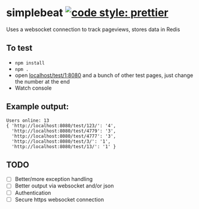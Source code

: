 # simplebeat [![code style: prettier](https://img.shields.io/badge/code_style-prettier-ff69b4.svg?style=flat-square)](https://github.com/prettier/prettier)


Uses a websocket connection to track pageviews, stores data in Redis

To test
-------

- `npm install`
- `npm .`
- open [localhost/test/1:8080](localhost/test/1:8080) and a bunch of other test pages, just change the number at the end
- Watch console

Example output:
---------------

```
Users online: 13
{ 'http://localhost:8080/test/123/': '4',
  'http://localhost:8080/test/4779': '3',
  'http://localhost:8080/test/4777': '3',
  'http://localhost:8080/test/3/': '1',
  'http://localhost:8080/test/13/': '1' }
```

TODO
----

- [ ] Better/more exception handling
- [ ] Better output via websocket and/or json
- [ ] Authentication
- [ ] Secure https websocket connection
